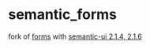 # semantic_forms
fork of [forms](https://github.com/spawnproc/forms.git)
with [semantic-ui 2.1.4, 2.1.6](https://github.com/Semantic-Org/Semantic-UI)

